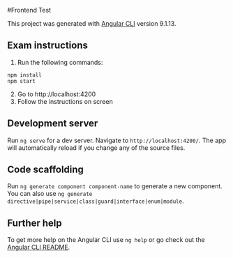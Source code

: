 #Frontend Test

This project was generated with [Angular CLI](https://github.com/angular/angular-cli) version 9.1.13.

## Exam instructions

1. Run the following commands:
```
npm install
npm start
```
2. Go to http://localhost:4200
3. Follow the instructions on screen

## Development server

Run `ng serve` for a dev server. Navigate to `http://localhost:4200/`. The app will automatically reload if you change any of the source files.

## Code scaffolding

Run `ng generate component component-name` to generate a new component. You can also use `ng generate directive|pipe|service|class|guard|interface|enum|module`.

## Further help

To get more help on the Angular CLI use `ng help` or go check out the [Angular CLI README](https://github.com/angular/angular-cli/blob/master/README.md).
